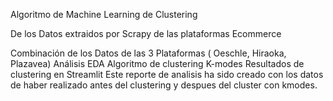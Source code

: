 Algoritmo de Machine Learning de Clustering

De los Datos extraidos por Scrapy de las plataformas Ecommerce

Combinación de los Datos de las 3 Plataformas ( Oeschle, Hiraoka, Plazavea)
Análisis EDA
Algoritmo de clustering K-modes
Resultados de clustering en Streamlit
Este reporte de analisis ha sido creado con los datos de haber realizado antes del clustering y despues del cluster con kmodes.